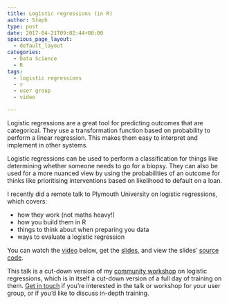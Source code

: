 ```yaml
---
title: Logistic regressions (in R)
author: Steph
type: post
date: 2017-04-21T09:02:44+00:00
spacious_page_layout:
  - default_layout
categories:
  - Data Science
  - R
tags:
  - logistic regressions
  - r
  - user group
  - video

---
```

Logistic regressions are a great tool for predicting outcomes that are categorical. They use a transformation function based on probability to perform a linear regression. This makes them easy to interpret and implement in other systems.

Logistic regressions can be used to perform a classification for things like determining whether someone needs to go for a biopsy. They can also be used for a more nuanced view by using the probabilities of an outcome for thinks like prioritising interventions based on likelihood to default on a loan.

I recently did a remote talk to Plymouth University on logistic regressions, which covers:

  * how they work (not maths heavy!)
  * how you build them in R
  * things to think about when preparing you data
  * ways to evaluate a logistic regression

You can watch the [video][1] below, get the [slides][2], and view the slides&#8217; [source code][3].

This talk is a cut-down version of my [community workshop][4] on logistic regressions, which is in itself a cut-down version of a full day of training on them. [Get in touch][5] if you&#8217;re interested in the talk or workshop for your user group, or if you&#8217;d like to discuss in-depth training.

&nbsp;

 [1]: https://www.youtube.com/watch?v=k2Of6NKnMsI
 [2]: http://snip.ly/ri65y
 [3]: https://github.com/stephlocke/Rtraining/blob/master/inst/slidedecks/stats/logisticregressions.Rmd
 [4]: https://itsalocke.com/community-r-workshops/
 [5]: https://itsalocke.com/contact-us-page/